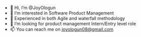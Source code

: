 - 👋 Hi, I’m @JoyOlogun
- 👀 I’m interested in Software Product Management
- 🌱 Experienced in both Agile and waterfall methodology
- 💞️ I’m looking for product management Intern/Entry level role
- 📫 You can reach me on joyologun08@gmail.com

<!---
JoyOlogun/JoyOlogun is a ✨ special ✨ repository because its `README.md` (this file) appears on your GitHub profile.
You can click the Preview link to take a look at your changes.
--->
